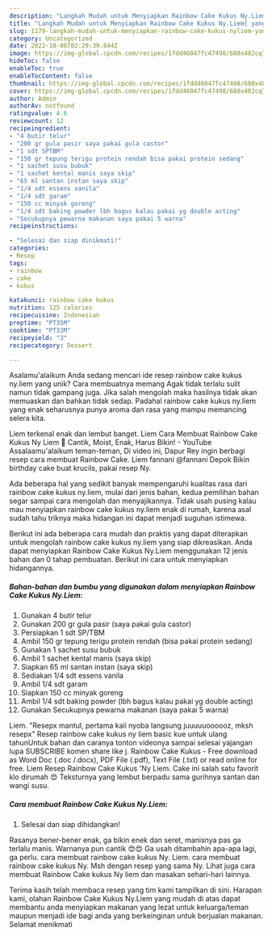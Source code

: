```yaml
---
description: "Langkah Mudah untuk Menyiapkan Rainbow Cake Kukus Ny.Liem{ yang Lezat"
title: "Langkah Mudah untuk Menyiapkan Rainbow Cake Kukus Ny.Liem{ yang Lezat"
slug: 1179-langkah-mudah-untuk-menyiapkan-rainbow-cake-kukus-nyliem-yang-lezat
category: Uncategorized
date: 2022-10-06T02:29:39.844Z
image: https://img-global.cpcdn.com/recipes/1fdd46047fc47498/680x482cq70/rainbow-cake-kukus-nyliem-foto-resep-utama.jpg
hideToc: false
enableToc: true
enableTocContent: false
thumbnail: https://img-global.cpcdn.com/recipes/1fdd46047fc47498/680x482cq70/rainbow-cake-kukus-nyliem-foto-resep-utama.jpg
cover: https://img-global.cpcdn.com/recipes/1fdd46047fc47498/680x482cq70/rainbow-cake-kukus-nyliem-foto-resep-utama.jpg
author: Admin
authorAv: notfound
ratingvalue: 4.6
reviewcount: 12
recipeingredient:
- "4 butir telur"
- "200 gr gula pasir saya pakai gula castor"
- "1 sdt SPTBM"
- "150 gr tepung terigu protein rendah bisa pakai protein sedang"
- "1 sachet susu bubuk"
- "1 sachet kental manis saya skip"
- "65 ml santan instan saya skip"
- "1/4 sdt essens vanila"
- "1/4 sdt garam"
- "150 cc minyak goreng"
- "1/4 sdt baking powder lbh bagus kalau pakai yg double acting"
- "Secukupnya pewarna makanan saya pakai 5 warna"
recipeinstructions:

- "Selesai dan siap dinikmati!"
categories:
- Resep
tags:
- rainbow
- cake
- kukus

katakunci: rainbow cake kukus 
nutrition: 125 calories
recipecuisine: Indonesian
preptime: "PT35M"
cooktime: "PT33M"
recipeyield: "3"
recipecategory: Dessert

---
```



Asalamu'alaikum Anda sedang mencari ide resep rainbow cake kukus ny.liem yang unik? Cara membuatnya memang Agak tidak terlalu sulit namun tidak gampang juga. Jika salah mengolah maka hasilnya tidak akan memuaskan dan bahkan tidak sedap. Padahal rainbow cake kukus ny.liem yang enak seharusnya punya aroma dan rasa yang mampu memancing selera kita.


Liem terkenal enak dan lembut banget. Liem Cara Membuat Rainbow Cake Kukus Ny Liem 🍰 Cantik, Moist, Enak, Harus Bikin! - YouTube Assalaamu&#39;alaikum teman-teman, Di video ini, Dapur Rey ingin berbagi resep cara membuat Rainbow Cake. Liem fannani @fannani Depok Bikin birthday cake buat krucils, pakai resep Ny.

Ada beberapa hal yang sedikit banyak mempengaruhi kualitas rasa dari rainbow cake kukus ny.liem, mulai dari jenis bahan, kedua pemilihan bahan segar sampai cara mengolah dan menyajikannya. Tidak usah pusing kalau mau menyiapkan rainbow cake kukus ny.liem enak di rumah, karena asal sudah tahu triknya maka hidangan ini dapat menjadi suguhan istimewa.


Berikut ini ada beberapa cara mudah dan praktis yang dapat diterapkan untuk mengolah rainbow cake kukus ny.liem yang siap dikreasikan. Anda dapat menyiapkan Rainbow Cake Kukus Ny.Liem menggunakan 12 jenis bahan dan 0 tahap pembuatan. Berikut ini cara untuk menyiapkan hidangannya.

<!--inarticleads1-->

##### Bahan-bahan dan bumbu yang digunakan dalam menyiapkan Rainbow Cake Kukus Ny.Liem:

1. Gunakan 4 butir telur
1. Gunakan 200 gr gula pasir (saya pakai gula castor)
1. Persiapkan 1 sdt SP/TBM
1. Ambil 150 gr tepung terigu protein rendah (bisa pakai protein sedang)
1. Gunakan 1 sachet susu bubuk
1. Ambil 1 sachet kental manis (saya skip)
1. Siapkan 65 ml santan instan (saya skip)
1. Sediakan 1/4 sdt essens vanila
1. Ambil 1/4 sdt garam
1. Siapkan 150 cc minyak goreng
1. Ambil 1/4 sdt baking powder (lbh bagus kalau pakai yg double acting)
1. Gunakan Secukupnya pewarna makanan (saya pakai 5 warna)


Liem. &#34;Resepx mantul, pertama kali nyoba langsung juuuuuoooooz, mksh resepx&#34; Resep rainbow cake kukus ny liem basic kue untuk ulang tahunUntuk bahan dan caranya tonton videonya sampai selesai yajangan lupa SUBSCRIBE komen share like j. Rainbow Cake Kukus - Free download as Word Doc (.doc /.docx), PDF File (.pdf), Text File (.txt) or read online for free. Liem Resep Rainbow Cake Kukus &#39;Ny Liem. Cake ini salah satu favorit klo dirumah 😍 Teksturnya yang lembut berpadu sama gurihnya santan dan wangi susu. 

<!--inarticleads2-->

##### Cara membuat Rainbow Cake Kukus Ny.Liem:


1. Selesai dan siap dihidangkan!

Rasanya bener-bener enak, ga bikin enek dan seret, manisnya pas ga terlalu manis. Warnanya pun cantik 😍😍 Ga usah ditambahin apa-apa lagi, ga perlu. cara membuat rainbow cake kukus Ny. Liem. cara membuat rainbow cake kukus Ny. Msh dengan resep yang sama Ny. Lihat juga cara membuat Rainbow Cake kukus Ny liem dan masakan sehari-hari lainnya. 

Terima kasih telah membaca resep yang tim kami tampilkan di sini. Harapan kami, olahan Rainbow Cake Kukus Ny.Liem yang mudah di atas dapat membantu anda menyiapkan makanan yang lezat untuk keluarga/teman maupun menjadi ide bagi anda yang berkeinginan untuk berjualan makanan. Selamat menikmati
